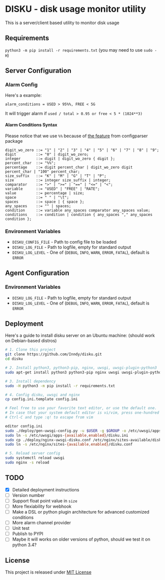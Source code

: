 # DISKU - disk usage monitor utility

This is a server/client based utility to monitor disk usage

## Requirements

`python3 -m pip install -r requirements.txt` (you may need to use `sudo -H`)

## Server Configuration

### Alarm Config

Here's a example:

```
alarm_conditions = USED > 95%%, FREE < 5G
```

It will trigger alarm if `used / total > 0.95 or free < 5 * (1024**3)`

#### Alarm Conditions Syntax

Please notice that we use `%%` because of
[the feature](https://docs.python.org/3/library/configparser.html#configparser.BasicInterpolation)
from configparser package

``` ebnf
digit_wo_zero ::= "1" | "2" | "3" | "4" | "5" | "6" | "7" | "8" | "9";
digit         ::= "0" | digit_wo_zero;
integer       ::= digit | digit_wo_zero { digit };
percent_char  ::= "%%";
percentage    ::= digit percent_char | digit_wo_zero digit percent_char | "100" percent_char;
size_suffix   ::= "K" | "M" | "G" | "T" | "P";
size          ::= integer size_suffix | integer;
comparator    ::= ">" | ">=" | "==" | "<=" | "<";
variable      ::= "USED" | "FREE" | "RATE";
value         ::= percentage | size;
space         ::= " " | "\t";
spaces        ::= space | { space };
any_spaces    ::= "" | spaces;
condition     ::= variable any_spaces comparator any_spaces value;
conditions    ::= condition | condition { any_spaces "," any_spaces condition };
```

### Environment Variables

- `DISKU_CONFIG_FILE` - Path to config file to be loaded
- `DISKU_LOG_FILE` - Path to logfile, empty for standard output
- `DISKU_LOG_LEVEL` - One of (`DEBUG`, `INFO`, `WARN`, `ERROR`, `FATAL`), default is `ERROR`

## Agent Configuration

### Environment Variables

- `DISKU_LOG_FILE` - Path to logfile, empty for standard output
- `DISKU_LOG_LEVEL` - One of (`DEBUG`, `INFO`, `WARN`, `ERROR`, `FATAL`), default is `ERROR`

## Deployment

Here's a guide to install disku server on an Ubuntu machine: (should work on Debian-based distros)

```sh
# 1. Clone this project
git clone https://github.com/Inndy/disku.git
cd disku

# 2. Install python3, python3-pip, nginx, uwsgi, uwsgi-plugin-python3
sudo apt-get install python3 python3-pip nginx uwsgi uwsgi-plugin-python3

# 3. Install dependency
sudo -H python3 -m pip install -r requirements.txt

# 4. Config disku, uwsgi and nginx
cp config.ini.template config.ini

# Feel free to use your favorite text editor, or use the default one.
# In case that your system default editor is vi/vim, press one-hundred times
# Ctrl-C and type :q! to escape from vim

editor config.ini
sudo ./deploy/gen-uwsgi-config.py -u $USER -g $GROUP -o /etc/uwsgi/apps-available/disku.ini
sudo ln -s /etc/uwsgi/apps-{available,enabled}/disku.ini
sudo cp ./deploy/nginx-uwsgi-disku.conf /etc/nginx/sites-available/disku.conf
sudo ln -s /etc/nginx/sites-{available,enabled}/disku.conf

# 5. Reload server config
sudo systemctl reload uwsgi
sudo nginx -s reload
```

## TODO

- [x] Detailed deployment instructions
- [ ] Version number
- [ ] Support float point value in `size`
- [ ] More flexiability for webhook
- [ ] Make a DSL or python plugin architecture for advanced customized conditions
- [ ] More alarm channel provider
- [ ] Unit test
- [ ] Publish to PYPI
- [ ] Maybe it will works on older versions of python, should we test it on python 3.4?

## License

This project is released under [MIT License](LICENSE)
